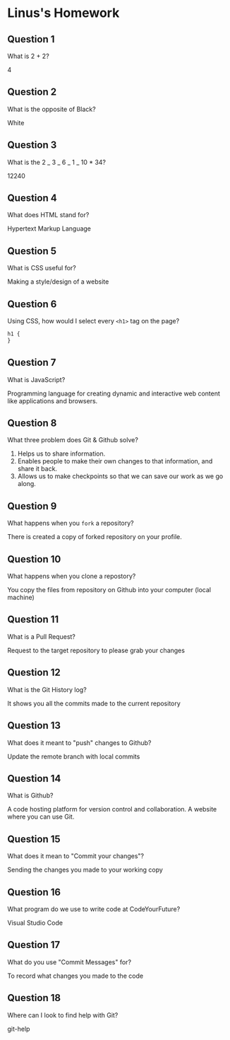 # Linus's Homework

## Question 1

What is 2 + 2?

4

## Question 2

What is the opposite of Black?

White

## Question 3

What is the 2 _ 3 _ 6 _ 1 _ 10 \* 34?

12240

## Question 4

What does HTML stand for?

Hypertext Markup Language

## Question 5

What is CSS useful for?

Making a style/design of a website

## Question 6

Using CSS, how would I select every `<h1>` tag on the page?

```css
h1 {
}
```

## Question 7

What is JavaScript?

Programming language for creating dynamic and interactive web content like applications and browsers.

## Question 8

What three problem does Git & Github solve?

1. Helps us to share information.
2. Enables people to make their own changes to that information, and share it back.
3. Allows us to make checkpoints so that we can save our work as we go along.

## Question 9

What happens when you `fork` a repository?

There is created a copy of forked repository on your profile.

## Question 10

What happens when you clone a repostory?

You copy the files from repository on Github into your computer (local machine)

## Question 11

What is a Pull Request?

Request to the target repository to please grab your changes

## Question 12

What is the Git History log?

It shows you all the commits made to the current repository

## Question 13

What does it meant to "push" changes to Github?

Update the remote branch with local commits

## Question 14

What is Github?

A code hosting platform for version control and collaboration. A website where you can use Git.

## Question 15

What does it mean to "Commit your changes"?

Sending the changes you made to your working copy

## Question 16

What program do we use to write code at CodeYourFuture?

Visual Studio Code

## Question 17

What do you use "Commit Messages" for?

To record what changes you made to the code

## Question 18

Where can I look to find help with Git?

git-help
